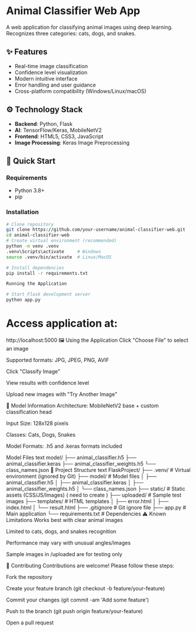 # Animal Classifier Web App

A web application for classifying animal images using deep learning. Recognizes three categories: cats, dogs, and snakes.

## ✨ Features
- Real-time image classification
- Confidence level visualization
- Modern intuitive interface
- Error handling and user guidance
- Cross-platform compatibility (Windows/Linux/macOS)

## ⚙️ Technology Stack
- **Backend**: Python, Flask
- **AI**: TensorFlow/Keras, MobileNetV2
- **Frontend**: HTML5, CSS3, JavaScript
- **Image Processing**: Keras Image Preprocessing

## 🚀 Quick Start

### Requirements
- Python 3.8+
- pip

### Installation
```bash
# Clone repository
git clone https://github.com/your-username/animal-classifier-web.git
cd animal-classifier-web
# Create virtual environment (recommended)
python -m venv .venv
.venv\Scripts\activate     # Windows
source .venv/bin/activate  # Linux/MacOS

# Install dependencies
pip install -r requirements.txt

Running the Application

# Start Flask development server
python app.py
```
# Access application at:
http://localhost:5000
🖼️ Using the Application
Click "Choose File" to select an image

Supported formats: JPG, JPEG, PNG, AVIF

Click "Classify Image"

View results with confidence level

Upload new images with "Try Another Image"

🧠 Model Information
Architecture: MobileNetV2 base + custom classification head

Input Size: 128x128 pixels

Classes: Cats, Dogs, Snakes

Model Formats: .h5 and .keras formats included

Model Files
text
model/
├── animal_classifier.h5
├── animal_classifier.keras
├── animal_classifier_weights.h5
└── class_names.json
📂 Project Structure
text
FlaskProject/
├── .venv/                 # Virtual environment (ignored by Git)
├── model/                 # Model files
│   ├── animal_classifier.h5
│   ├── animal_classifier.keras
│   ├── animal_classifier_weights.h5
│   └── class_names.json
├── static/                # Static assets (CSS/JS/Images) ( need to create )
├── uploaded/              # Sample test images
├── templates/             # HTML templates
│   ├── error.html
│   ├── index.html
│   └── result.html
├── .gitignore             # Git ignore file
├── app.py                 # Main application
└── requirements.txt       # Dependencies
⚠️ Known Limitations
Works best with clear animal images

Limited to cats, dogs, and snakes recognition

Performance may vary with unusual angles/images

Sample images in /uploaded are for testing only

🤝 Contributing
Contributions are welcome! Please follow these steps:

Fork the repository

Create your feature branch (git checkout -b feature/your-feature)

Commit your changes (git commit -am 'Add some feature')

Push to the branch (git push origin feature/your-feature)

Open a pull request
